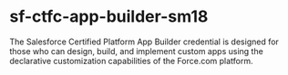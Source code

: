 # sf-ctfc-app-builder-sm18
The Salesforce Certified Platform App Builder credential is designed for those who can design, build, and implement custom apps using the declarative customization capabilities of the Force.com platform.
